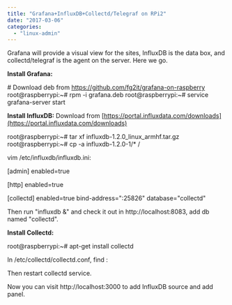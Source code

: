 ```yaml
---
title: "Grafana+InfluxDB+Collectd/Telegraf on RPi2"
date: "2017-03-06"
categories: 
  - "linux-admin"
---
```


Grafana will provide a visual view for the sites, InfluxDB is the data box, and collectd/telegraf is the agent on the server. Here we go.

**Install Grafana:**

\# Download deb from https://github.com/fg2it/grafana-on-raspberry
root@raspberrypi:~# rpm -i grafana.deb
root@raspberrypi:~# service grafana-server start

**Install InfluxDB:** Download from [https://portal.influxdata.com/downloads](https://portal.influxdata.com/downloads)

root@raspberrypi:~# tar xf influxdb-1.2.0\_linux\_armhf.tar.gz
root@raspberrypi:~# cp -a influxdb-1.2.0-1/\* /

vim /etc/influxdb/influxdb.ini:

\[admin\]
enabled=true

\[http\]
enabled=true

\[collectd\]
enabled=true
bind-address=":25826"
database="collectd"

Then run "influxdb &" and check it out in http://localhost:8083, add db named "collectd".

**Install Collectd:**

root@raspberrypi:~# apt-get install collectd

In /etc/collectd/collectd.conf, find :

<Plugin network>
    <Server "localhost" "25826"></Server>
</Plugin>

Then restart collectd service.

Now you can visit http://localhost:3000 to add InfluxDB source and add panel.
